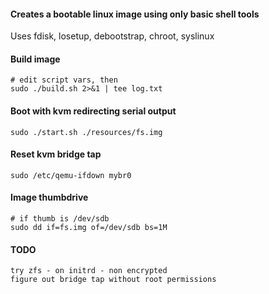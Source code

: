 
#### Creates a bootable linux image using only basic shell tools

Uses fdisk, losetup, debootstrap, chroot, syslinux

#### Build image
```
# edit script vars, then
sudo ./build.sh 2>&1 | tee log.txt
```

#### Boot with kvm redirecting serial output
```
sudo ./start.sh ./resources/fs.img
```

#### Reset kvm bridge tap
```
sudo /etc/qemu-ifdown mybr0
```

#### Image thumbdrive
```
# if thumb is /dev/sdb
sudo dd if=fs.img of=/dev/sdb bs=1M
```

#### TODO
```
try zfs - on initrd - non encrypted
figure out bridge tap without root permissions

```
